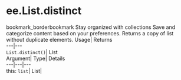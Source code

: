  
#  ee.List.distinct 
bookmark_borderbookmark Stay organized with collections  Save and categorize content based on your preferences.
Returns a copy of list without duplicate elements. 
Usage| Returns  
---|---  
`List.distinct()`| List  
Argument| Type| Details  
---|---|---  
this: `list`| List|   
